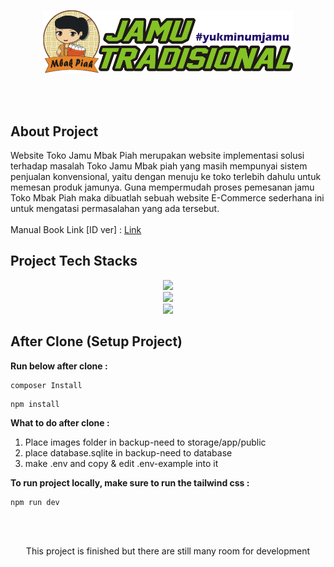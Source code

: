 <p align="center"><a href="https://github.com/earlwyl/toko-jamu-mbakpiah-public" target="_blank"><img src="backup-need/images/logoOri.png" width="400" alt="Laravel Logo"></a></p>

<br>
<br>



## About Project

Website Toko Jamu Mbak Piah merupakan website implementasi solusi terhadap masalah Toko Jamu Mbak piah yang masih mempunyai sistem penjualan  konvensional, yaitu dengan menuju  ke toko terlebih dahulu untuk memesan produk jamunya. Guna mempermudah proses pemesanan jamu Toko Mbak Piah maka dibuatlah sebuah website E-Commerce sederhana ini untuk mengatasi permasalahan yang ada tersebut.
<br>
<br>
Manual Book Link [ID ver] : <a href="https://drive.google.com/file/d/1pFLLNNopWIr-NuqiBwLQWaS3E5FZBKTT/view?usp=drive_link" target="_blank">Link</a>

## Project Tech Stacks 
<div align="center">
    <img src="https://skillicons.dev/icons?i=html,css,javascript,php" /><br>
    <img src="https://skillicons.dev/icons?i=tailwind,laravel" /><br>
    <img src="https://skillicons.dev/icons?i=sqlite" /><br>
</div>



## After Clone (Setup Project)
**Run below after clone :**
```
composer Install
```
```
npm install
```

**What to do after clone :**
1. Place images folder in backup-need to storage/app/public
2. place database.sqlite in backup-need to database
3. make .env and copy & edit .env-example into it

**To run project locally, make sure to run the tailwind css :**
```
npm run dev
```


<br>
<br>

<p align="center"  >This project is finished but there are still many room for development</p>





